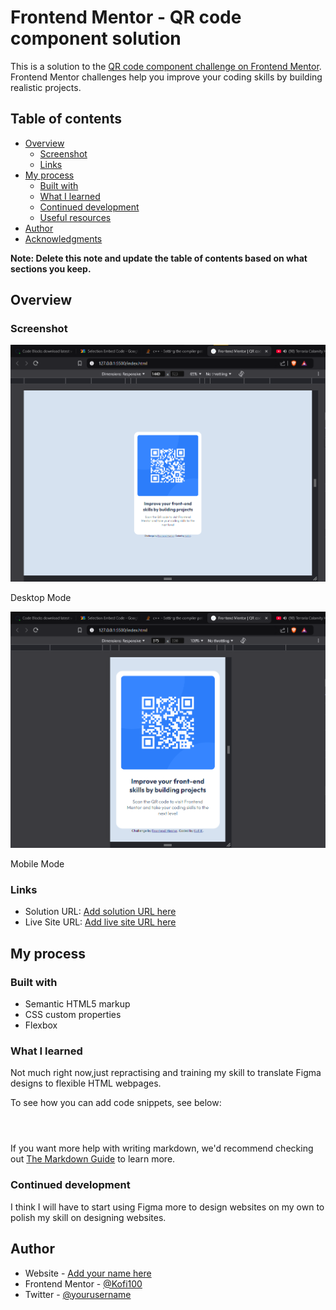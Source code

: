 # Frontend Mentor - QR code component solution

This is a solution to the [QR code component challenge on Frontend Mentor](https://www.frontendmentor.io/challenges/qr-code-component-iux_sIO_H). Frontend Mentor challenges help you improve your coding skills by building realistic projects. 

## Table of contents

- [Overview](#overview)
  - [Screenshot](#screenshot)
  - [Links](#links)
- [My process](#my-process)
  - [Built with](#built-with)
  - [What I learned](#what-i-learned)
  - [Continued development](#continued-development)
  - [Useful resources](#useful-resources)
- [Author](#author)
- [Acknowledgments](#acknowledgments)

**Note: Delete this note and update the table of contents based on what sections you keep.**

## Overview

### Screenshot

![](./screenshotDesktop.png)

Desktop Mode

![](./screenshotMobile.png)

Mobile Mode

### Links

- Solution URL: [Add solution URL here](https://your-solution-url.com)
- Live Site URL: [Add live site URL here](https://your-live-site-url.com)

## My process

### Built with

- Semantic HTML5 markup
- CSS custom properties
- Flexbox

### What I learned

Not much right now,just repractising and training my skill to translate Figma designs to flexible HTML webpages.

To see how you can add code snippets, see below:

```html

```
```css

```
```js
```

If you want more help with writing markdown, we'd recommend checking out [The Markdown Guide](https://www.markdownguide.org/) to learn more.

### Continued development

I think I will have to start using Figma more to design websites on my own to polish my skill on designing websites.

<!-- ### Useful resources -->

## Author

- Website - [Add your name here](https://www.your-site.com)
- Frontend Mentor - [@Kofi100](https://www.frontendmentor.io/profile/Kofi100)
- Twitter - [@yourusername](https://www.twitter.com/yourusername)

<!-- 
## Acknowledgments

This is where you can give a hat tip to anyone who helped you out on this project. Perhaps you worked in a team or got some inspiration from someone else's solution. This is the perfect place to give them some credit. -->
